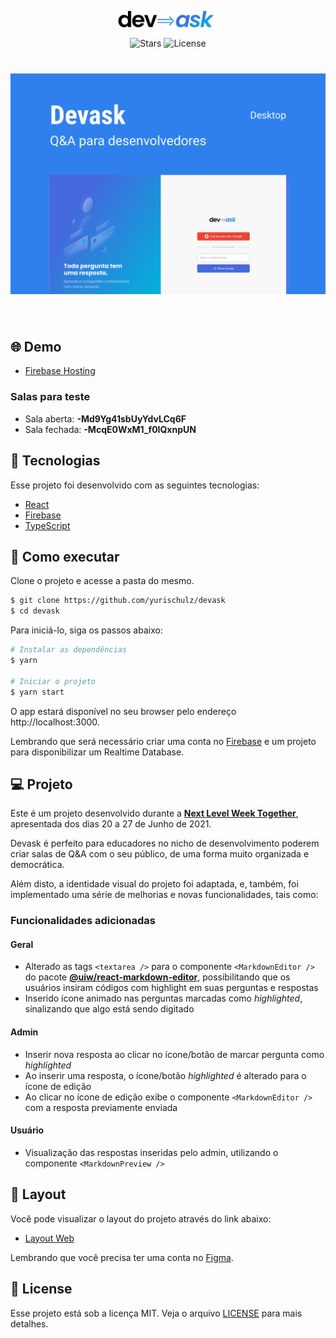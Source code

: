 <p align="center">
  <img alt="Devask" src=".github/logo.svg" width="160px">
</p>

<p align="center">  
  <img src="https://img.shields.io/github/stars/yurischulz/devask?label=stars&message=MIT&color=2F80ED&labelColor=000000" alt="Stars">

  <img  src="https://img.shields.io/static/v1?label=license&message=MIT&color=2F80ED&labelColor=000000" alt="License">   
</p>

<h1 align="center">
    <img alt="Devask" src=".github/cover.svg" />
</h1>

<br>

## 🌐 Demo

- [Firebase Hosting](https://letmeask-be28a.web.app)

### Salas para teste

- Sala aberta: **-Md9Yg41sbUyYdvLCq6F**
- Sala fechada: **-McqE0WxM1_f0IQxnpUN**

## 🧪 Tecnologias

Esse projeto foi desenvolvido com as seguintes tecnologias:

- [React](https://reactjs.org)
- [Firebase](https://firebase.google.com/)
- [TypeScript](https://www.typescriptlang.org/)

## 🚀 Como executar

Clone o projeto e acesse a pasta do mesmo.

```bash
$ git clone https://github.com/yurischulz/devask
$ cd devask
```

Para iniciá-lo, siga os passos abaixo:

```bash
# Instalar as dependências
$ yarn

# Iniciar o projeto
$ yarn start
```

O app estará disponível no seu browser pelo endereço http://localhost:3000.

Lembrando que será necessário criar uma conta no [Firebase](https://firebase.google.com/) e um projeto para disponibilizar um Realtime Database.

## 💻 Projeto

Este é um projeto desenvolvido durante a **[Next Level Week Together](https://nextlevelweek.com/)**, apresentada dos dias 20 a 27 de Junho de 2021.

Devask é perfeito para educadores no nicho de desenvolvimento poderem criar salas de Q&A com o seu público, de uma forma muito organizada e democrática.

Além disto, a identidade visual do projeto foi adaptada, e, também, foi implementado uma série de melhorias e novas funcionalidades, tais como:

### Funcionalidades adicionadas

#### Geral

- Alterado as tags `<textarea />` para o componente `<MarkdownEditor />` do pacote **[@uiw/react-markdown-editor](https://github.com/uiwjs/react-markdown-editor)**, possibilitando que os usuários insiram códigos com highlight em suas perguntas e respostas
- Inserido ícone animado nas perguntas marcadas como _highlighted_, sinalizando que algo está sendo digitado

#### Admin

- Inserir nova resposta ao clicar no ícone/botão de marcar pergunta como _highlighted_
- Ao inserir uma resposta, o ícone/botão _highlighted_ é alterado para o ícone de edição
- Ao clicar no ícone de edição exibe o componente `<MarkdownEditor />` com a resposta previamente enviada

#### Usuário

- Visualização das respostas inseridas pelo admin, utilizando o componente `<MarkdownPreview />`

## 🔖 Layout

Você pode visualizar o layout do projeto através do link abaixo:

- [Layout Web](https://www.figma.com/file/uD4KMEsZtdDeRTVBcjMM2Z/Devask)

Lembrando que você precisa ter uma conta no [Figma](http://figma.com/).

## 📝 License

Esse projeto está sob a licença MIT. Veja o arquivo [LICENSE](LICENSE.md) para mais detalhes.
